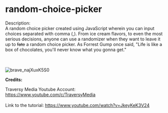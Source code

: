 # random-choice-picker

Description: <br> A random choice picker created using JavaScript wherein you can input choices separated with comma (,). From ice cream flavors, to even the most serious decisions, anyone can use a randomizer when they want to leave it up to <strike>fate</strike> a random choice picker. As Forrest Gump once said, "Life is like a box of chocolates, you'll never know what you gonna get."<br><br><br>

![brave_najXuxK5S0](https://user-images.githubusercontent.com/110365482/195349184-bbcf8279-44d1-4c8d-b5f5-2151dd1733dd.gif)

<strong>Credits:</strong><br>

Traversy Media Youtube Account: https://www.youtube.com/c/TraversyMedia <br><br>
  Link to the tutorial: https://www.youtube.com/watch?v=JkeyKeK3V24
